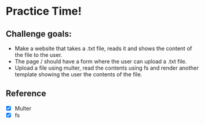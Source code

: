 # Practice Time!


## Challenge goals:
* Make a website that takes a .txt file, reads it and shows the content of the file to the user.
* The page / should have a form where the user can upload a .txt file.
* Upload a file using multer, read the contents using fs 
  and render another template showing the user the contents of the file.


  
## Reference 
- [x] Multer
- [x] fs
